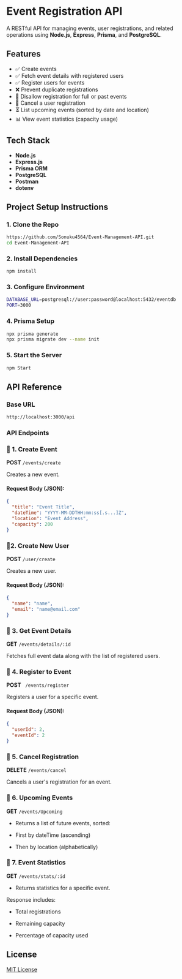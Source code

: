 #  Event Registration API

A RESTful API for managing events, user registrations, and related operations using **Node.js**, **Express**, **Prisma**, and **PostgreSQL**.
## Features

- ✅ Create events
- ✅ Fetch event details with registered users
 - ✅ Register users for events
- ❌ Prevent duplicate registrations
- 🚫 Disallow registration for full or past events
- 🔄 Cancel a user registration
- ⏳ List upcoming events (sorted by date and location)
- 📊 View event statistics (capacity usage)



## Tech Stack
- **Node.js**
- **Express.js**
- **Prisma ORM**
- **PostgreSQL**
- **Postman**
- **dotenv**
## Project Setup Instructions

### 1. Clone the Repo

```bash
https://github.com/Sonuku4564/Event-Management-API.git
cd Event-Management-API
```
### 2. Install Dependencies

```bash
npm install
```
### 3. Configure Environment

```bash
DATABASE_URL=postgresql://user:password@localhost:5432/eventdb
PORT=3000

```
### 4. Prisma Setup

```bash
npx prisma generate
npx prisma migrate dev --name init


```
### 5. Start the Server

```bash
npm Start

```
## API Reference

###  Base URL
```bash
http://localhost:3000/api
```

###  API Endpoints

### 📌 1. Create Event

**POST** `/events/create`

Creates a new event.

#### Request Body (JSON):
```json
{
  "title": "Event Title",
  "dateTime": "YYYY-MM-DDTHH:mm:ss[.s...]Z",
  "location": "Event Address",
  "capacity": 200
}
```
### 📌2. Create New User

**POST**  `/user/create`

Creates a new user.

#### Request Body (JSON):
```json
{
  "name": "name",
  "email": "name@email.com"
}
```
### 📌 3. Get Event Details

**GET**  `/events/details/:id`

Fetches full event data along with the list of registered users.



### 📌 4. Register to Event

**POST**  ` /events/register`

Registers a user for a specific event.

#### Request Body (JSON):
```json
{
  "userId": 2,
  "eventId": 2
}

```

### 📌 5. Cancel Registration

**DELETE**  `/events/cancel`

Cancels a user's registration for an event.



### 📌 6. Upcoming Events

**GET**  `/events/Upcoming`

- Returns a list of future events, sorted:

- First by dateTime (ascending)

- Then by location (alphabetically)



### 📌 7. Event Statistics

**GET**  `/events/stats/:id`

- Returns statistics for a specific event.

Response includes:
- Total registrations

- Remaining capacity

- Percentage of capacity used

## License

[MIT License](https://choosealicense.com/licenses/mit/)

